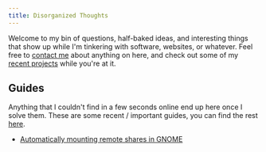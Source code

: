 ```yaml
---
title: Disorganized Thoughts
---
```


Welcome to my bin of questions, half-baked ideas, and interesting things that show up while I'm tinkering with software, websites, or whatever.
Feel free to [contact me](./contact) about anything on here, and check out some of my [recent projects](./project) while you're at it.


## Guides

Anything that I couldn't find in a few seconds online end up here once I solve them. These are some recent / important guides, you can find the rest [here](./guide/).

- [Automatically mounting remote shares in GNOME](./guide/gvfs-autmount)
